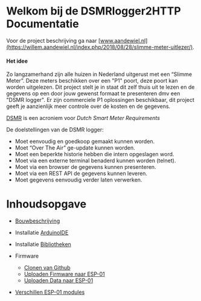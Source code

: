 # Welkom bij de DSMRlogger2HTTP Documentatie

Voor de project beschrijving ga naar [www.aandewiel.nl](https://willem.aandewiel.nl/index.php/2018/08/28/slimme-meter-uitlezer/).

#### Het idee

Zo langzamerhand zijn alle huizen in Nederland uitgerust met een “Slimme Meter”. 
Deze meters beschikken over een "P1" poort, deze poort kan worden uitgelezen. 
Dit project stelt je in staat dit zelf thuis uit te lezen en de gegevens op een 
door jouw gewenst formaat te presenteren dmv een "DSMR logger". Er zijn 
commerciele P1 oplossingen beschikbaar, dit project geeft je aanzienlijk meer 
controle over de kosten en de gegevens. 

[DSMR](https://nl.wikipedia.org/wiki/Slimme_meter) is een acroniem voor *Dutch Smart Meter Requirements*

De doelstellingen van de DSMR logger:

- Moet eenvoudig en goedkoop gemaakt kunnen worden.
- Moet “Over The Air” ge-update kunnen worden.
- Moet een beperkte historie hebben die intern opgeslagen word.
- Moet via een externe terminal benaderd kunnen worden (telnet).
- Moet via een browser de gegevens kunnen presenteren.
- Moet via een REST API de gegevens kunnen leveren.
- Moet gegevens eenvoudig verder laten verwerken.


# Inhoudsopgave

* [Bouwbeschrijving](bouwbeschrijvingV3.md)

* Installatie [ArduinoIDE](installatieArduinoIDE.md)

* Installatie [Bibliotheken](installatieBibliotheken.md)

* Firmware
    * [Clonen van Github](clonenFirmware.md)
    * [Uploaden Firmware naar ESP-01](uploadenFirmware.md)
    * [Uploaden Data naar ESP-01](uploadenDataMap.md)

* [Verschillen ESP-01 modules](verschillenESP01ESP01S.md)

